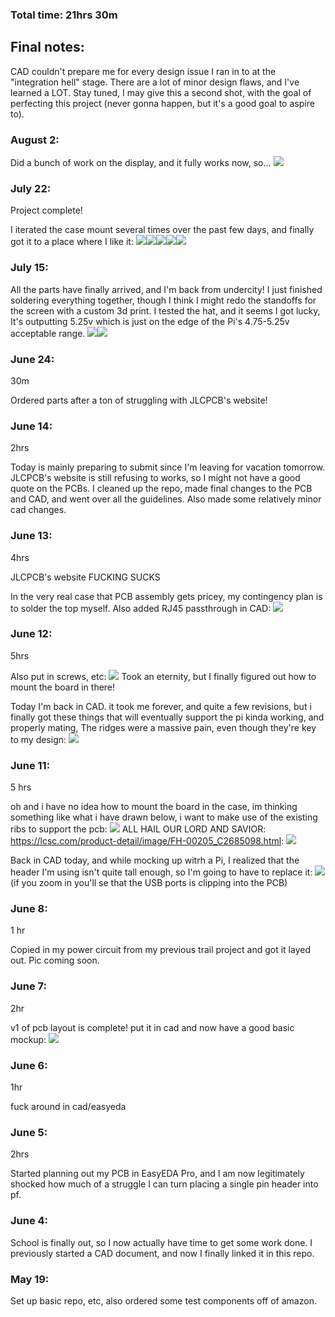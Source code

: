 ### Total time: 21hrs 30m

## Final notes:
CAD couldn't prepare me for every design issue I ran in to at the "integration hell" stage. There are a lot of minor design flaws, and I've learned a LOT. Stay tuned, I may give this a second shot, with the goal of perfecting this project (never gonna happen, but it's a good goal to aspire to).

### August 2:

Did a bunch of work on the display, and it fully works now, so...
![](images/display2.png)

### July 22:

Project complete!

I iterated the case mount several times over the past few days, and finally got it to a place where I like it:
![](images/20250721_154449.jpg)![](images/20250721_154458.jpg)![](images/20250721_154503.jpg)![](images/20250721_154516.jpg)![](images/20250721_154525.jpg)


### July 15:

All the parts have finally arrived, and I'm back from undercity! I just finished soldering everything together, though I think I might redo the standoffs for the screen with a custom 3d print. I tested the hat, and it seems I got lucky, It's outputting 5.25v which is just on the edge of the Pi's 4.75-5.25v acceptable range.
![](images/20250715_151234.jpg)![](images/20250715_151225.jpg)

### June 24:
30m

Ordered parts after a ton of struggling with JLCPCB's website!

### June 14:
2hrs

Today is mainly preparing to submit since I'm leaving for vacation tomorrow. JLCPCB's website is still refusing to works, so I might not have a good quote on the PCBs. I cleaned up the repo, made final changes to the PCB and CAD, and went over all the guidelines. Also made some relatively minor cad changes.

### June 13:
4hrs

JLCPCB's website FUCKING SUCKS

In the very real case that PCB assembly gets pricey, my contingency plan is to solder the top myself. Also added RJ45 passthrough in CAD:
![](images/cad2.png)

### June 12:
5hrs

Also put in screws, etc:
![](images/mounted1.png)
Took an eternity, but I finally figured out how to mount the board in there!

Today I'm back in CAD. it took me forever, and quite a few revisions, but i finally got these things that will eventually support the pi kinda working, and properly mating, The ridges were a massive pain, even though they're key to my design:
![](images/corners1.png)

### June 11:
5 hrs

oh and i have no idea how to mount the board in the case, im thinking something like what i have drawn below, i want to make use of the existing ribs to support the pcb:
![](images/mockupdrawn.png)
ALL HAIL OUR LORD AND SAVIOR: https://lcsc.com/product-detail/image/FH-00205_C2685098.html:
![](images/hellyeah.png)

Back in CAD today, and while mocking up witrh a Pi, I realized that the header I'm using isn't quite tall enough, so I'm going to have to replace it:
![](images/uhoh.png)
(if you zoom in you'll se that the USB ports is clipping into the PCB)

### June 8:
1 hr

Copied in my power circuit from my previous trail project and got it layed out. Pic coming soon.

### June 7:
2hr

v1 of pcb layout is complete! put it in cad and now have a good basic mockup:
![](images/cad1.png)

### June 6:
1hr

fuck around in cad/easyeda

### June 5:
2hrs

Started planning out my PCB in EasyEDA Pro, and I am now legitimately shocked how much of a struggle I can turn placing a single pin header into pf. 

### June 4:
School is finally out, so I now actually have time to get some work done. I previously started a CAD document, and now I finally linked it in this repo.

### May 19:
Set up basic repo, etc, also ordered some test components off of amazon.
